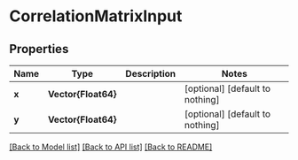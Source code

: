 # CorrelationMatrixInput


## Properties
Name | Type | Description | Notes
------------ | ------------- | ------------- | -------------
**x** | **Vector{Float64}** |  | [optional] [default to nothing]
**y** | **Vector{Float64}** |  | [optional] [default to nothing]


[[Back to Model list]](../README.md#models) [[Back to API list]](../README.md#api-endpoints) [[Back to README]](../README.md)


